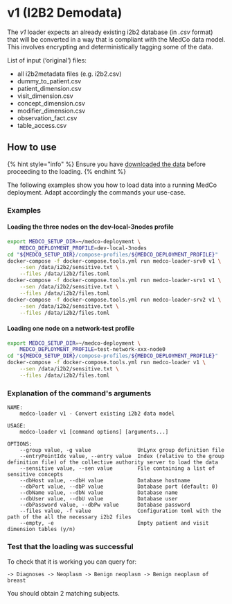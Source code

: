 # v1 \(I2B2 Demodata\)

The _v1_ loader expects an already existing i2b2 database \(in _.csv_ format\) that will be converted in a way that is compliant with the MedCo data model. This involves encrypting and deterministically tagging some of the data.

List of input \(‘original’\) files:

* all i2b2metadata files \(e.g. i2b2.csv\)
* dummy\_to\_patient.csv
* patient\_dimension.csv
* visit\_dimension.csv
* concept\_dimension.csv
* modifier\_dimension.csv
* observation\_fact.csv
* table\_access.csv

## How to use

{% hint style="info" %}
Ensure you have [downloaded the data](./#pre-requisite-download-test-data) before proceeding to the loading.
{% endhint %}

The following examples show you how to load data into a running MedCo deployment. Adapt accordingly the commands your use-case.

### Examples

#### Loading the three nodes on the dev-local-3nodes profile

```bash
export MEDCO_SETUP_DIR=~/medco-deployment \
    MEDCO_DEPLOYMENT_PROFILE=dev-local-3nodes
cd "${MEDCO_SETUP_DIR}/compose-profiles/${MEDCO_DEPLOYMENT_PROFILE}"
docker-compose -f docker-compose.tools.yml run medco-loader-srv0 v1 \
    --sen /data/i2b2/sensitive.txt \
    --files /data/i2b2/files.toml
docker-compose -f docker-compose.tools.yml run medco-loader-srv1 v1 \
    --sen /data/i2b2/sensitive.txt \
    --files /data/i2b2/files.toml
docker-compose -f docker-compose.tools.yml run medco-loader-srv2 v1 \
    --sen /data/i2b2/sensitive.txt \
    --files /data/i2b2/files.toml
```

#### Loading one node on a network-test profile

```bash
export MEDCO_SETUP_DIR=~/medco-deployment \
    MEDCO_DEPLOYMENT_PROFILE=test-network-xxx-node0
cd "${MEDCO_SETUP_DIR}/compose-profiles/${MEDCO_DEPLOYMENT_PROFILE}"
docker-compose -f docker-compose.tools.yml run medco-loader v1 \
    --sen /data/i2b2/sensitive.txt \
    --files /data/i2b2/files.toml
```

### Explanation of the command's arguments

```text
NAME:
    medco-loader v1 - Convert existing i2b2 data model

USAGE:
    medco-loader v1 [command options] [arguments...]

OPTIONS:
    --group value, -g value               UnLynx group definition file
    --entryPointIdx value, --entry value  Index (relative to the group definition file) of the collective authority server to load the data
    --sensitive value, --sen value        File containing a list of sensitive concepts
    --dbHost value, --dbH value           Database hostname
    --dbPort value, --dbP value           Database port (default: 0)
    --dbName value, --dbN value           Database name
    --dbUser value, --dbU value           Database user
    --dbPassword value, --dbPw value      Database password
    --files value, -f value               Configuration toml with the path of the all the necessary i2b2 files
    --empty, -e                           Empty patient and visit dimension tables (y/n)
```

### Test that the loading was successful

To check that it is working you can query for:

`-> Diagnoses -> Neoplasm -> Benign neoplasm -> Benign neoplasm of breast`

You should obtain 2 matching subjects.

